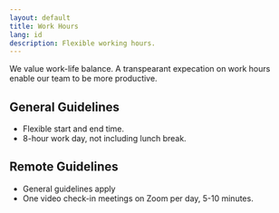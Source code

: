 ```yaml
---
layout: default
title: Work Hours
lang: id
description: Flexible working hours.
---
```


We value work-life balance. A transpearant expecation on work hours enable our team to be more productive.

## General Guidelines
* Flexible start and end time.
* 8-hour work day, not including lunch break.

## Remote Guidelines
* General guidelines apply
* One video check-in meetings on Zoom per day, 5-10 minutes.